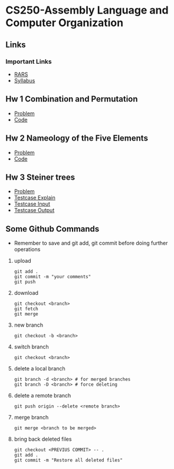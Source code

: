 # CS250-Assembly Language and Computer Organization

## Links

### Important Links

 - [RARS](./Resources/rars_27a7c1f.jar)
 - [Syllabus](./Resources/alod+syllabus+20240408_linyu.pdf)

## Hw 1 Combination and Permutation

 - [Problem](./Hw1/Hw1.pdf)
 - [Code](./Hw1/Hw1.asm)

 ## Hw 2 Nameology of the Five Elements

 - [Problem](./Hw2/Hw2.pdf)
 - [Code](./Hw2/Hw2.asm)

 ## Hw 3 Steiner trees

 - [Problem](./Hw3/Hw3.pdf)
 - [Testcase Explain](./Hw3/HW3_UPDATE.docx)
 - [Testcase Input](./Hw3/testcase1/1.txt)
 - [Testcase Output](./Hw3/testcase1/testcase1.jpg)

## Some Github Commands

* Remember to save and git add, git commit before doing further operations

1. upload

    ```shell
    git add .
    git commit -m "your comments"
    git push
    ```

2. download

    ```shell
    git checkout <branch>
    git fetch
    git merge
    ```

3. new branch

    ```shell
    git checkout -b <branch>
    ```

4. switch branch

    ```shell
    git checkout <branch>
    ```

5. delete a local branch

    ```shell
    git branch -d <branch> # for merged branches
    git branch -D <branch> # force deleting
    ```

6. delete a remote branch

    ```shell
    git push origin --delete <remote branch>
    ```

7. merge branch

    ```shell
    git merge <branch to be merged>
    ```

8. bring back deleted files
   
   ```shell
   git checkout <PREVIUS COMMIT> -- .
   git add .
   git commit -m "Restore all deleted files"
   ```
